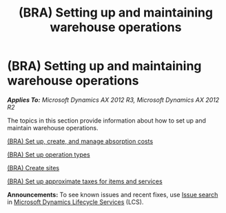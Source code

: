 ﻿---
title: (BRA) Setting up and maintaining warehouse operations
TOCTitle: (BRA) Setting up and maintaining warehouse operations
ms:assetid: e29f09b1-38b6-48a7-a334-8d4c22761073
ms:mtpsurl: https://technet.microsoft.com/en-us/library/JJ663960(v=AX.60)
ms:contentKeyID: 49384546
ms.date: 04/18/2014
mtps_version: v=AX.60
---

# (BRA) Setting up and maintaining warehouse operations 


_**Applies To:** Microsoft Dynamics AX 2012 R3, Microsoft Dynamics AX 2012 R2_

The topics in this section provide information about how to set up and maintain warehouse operations.

[(BRA) Set up, create, and manage absorption costs](bra-set-up-create-and-manage-absorption-costs.md)

[(BRA) Set up operation types](bra-set-up-operation-types.md)

[(BRA) Create sites](bra-create-sites.md)

[(BRA) Set up approximate taxes for items and services](bra-set-up-approximate-taxes-for-items-and-services.md)

  
**Announcements:** To see known issues and recent fixes, use [Issue search](http://go.microsoft.com/fwlink/?linkid=389258) in [Microsoft Dynamics Lifecycle Services](http://go.microsoft.com/fwlink/?linkid=306505) (LCS).

